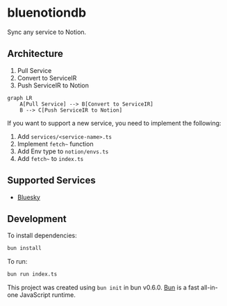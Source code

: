 # bluenotiondb

Sync any service to Notion.

## Architecture

1. Pull Service
2. Convert to ServiceIR
3. Push ServiceIR to Notion

```mermaid
graph LR
    A[Pull Service] --> B[Convert to ServiceIR]
    B --> C[Push ServiceIR to Notion]
```

If you want to support a new service, you need to implement the following:

1. Add `services/<service-name>.ts`
2. Implement `fetch~` function
3. Add Env type to `notion/envs.ts`
4. Add `fetch~` to `index.ts`

## Supported Services

- [Bluesky](https://bsky.app/)

## Development

To install dependencies:

```bash
bun install
```

To run:

```bash
bun run index.ts
```

This project was created using `bun init` in bun v0.6.0. [Bun](https://bun.sh) is a fast all-in-one JavaScript runtime.
